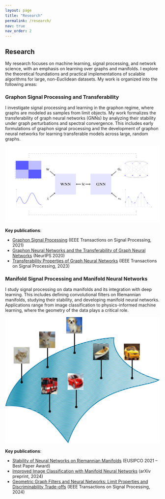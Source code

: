 ```yaml
---
layout: page
title: "Research"
permalink: /research/
nav: true
nav_order: 2
---
```

<!-- _pages/research.md -->

## Research

My research focuses on machine learning, signal processing, and network science, with an emphasis on learning over graphs and manifolds. I explore the theoretical foundations and practical implementations of scalable algorithms for large, non-Euclidean datasets. My work is organized into the following areas:

### Graphon Signal Processing and Transferability

I investigate signal processing and learning in the graphon regime, where graphs are modeled as samples from limit objects. My work formalizes the transferability of graph neural networks (GNNs) by analyzing their stability under graph perturbations and spectral convergence. This includes early formulations of graphon signal processing and the development of graphon neural networks for learning transferable models across large, random graphs.

![Diagram of a graphon-informed GNN pipeline](/assets/img/diagram_gnn.png)

**Key publications**:
- [Graphon Signal Processing](https://ieeexplore.ieee.org/document/9508876) (IEEE Transactions on Signal Processing, 2021)  
- [Graphon Neural Networks and the Transferability of Graph Neural Networks](https://proceedings.neurips.cc/paper/2020/hash/12bcd658ef0a540cabc36cdf2b1046fd-Abstract.html) (NeurIPS 2020)  
- [Transferability Properties of Graph Neural Networks](https://ieeexplore.ieee.org/document/10041346) (IEEE Transactions on Signal Processing, 2023)

### Manifold Signal Processing and Manifold Neural Networks

I study signal processing on data manifolds and its integration with deep learning. This includes defining convolutional filters on Riemannian manifolds, studying their stability, and developing manifold neural networks. Applications range from image classification to physics-informed machine learning, where the geometry of the data plays a critical role.

![Example of a data manifold for image representations](/assets/img/image_manifold.png)

**Key publications**:
- [Stability of Neural Networks on Riemannian Manifolds](https://ieeexplore.ieee.org/document/9616144) (EUSIPCO 2021 – Best Paper Award)  
- [Improved Image Classification with Manifold Neural Networks](https://arxiv.org/abs/2409.13063) (arXiv preprint, 2024)  
- [Geometric Graph Filters and Neural Networks: Limit Properties and Discriminability Trade-offs](https://ieeexplore.ieee.org/document/10310266) (IEEE Transactions on Signal Processing, 2024)

